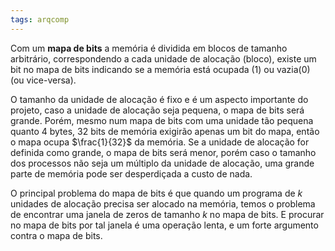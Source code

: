 ```yaml
---
tags: arqcomp
---
```


Com um **mapa de bits** a memória é dividida em blocos de tamanho arbitrário, correspondendo a cada unidade de alocação (bloco), existe um bit no mapa de bits indicando se a memória está ocupada (1) ou vazia(0) (ou vice-versa).

O tamanho da unidade de alocação é fixo e é um aspecto importante do projeto, caso a unidade de alocação seja pequena, o mapa de bits será grande. Porém, mesmo num mapa de bits com uma unidade tão pequena quanto $4$ bytes, 32 bits de memória exigirão apenas um bit do mapa, então o mapa ocupa $\frac{1}{32}$ da memória. Se a unidade de alocação for definida como grande, o mapa de bits será menor, porém caso o tamanho dos processos não seja um múltiplo da unidade de alocação, uma grande parte de memória pode ser desperdiçada a custo de nada.

O principal problema do mapa de bits é que quando um programa de $k$ unidades de alocação precisa ser alocado na memória, temos o problema de encontrar uma janela de zeros de tamanho $k$ no mapa de bits. E procurar no mapa de bits por tal janela é uma operação lenta, e um forte argumento contra o mapa de bits.